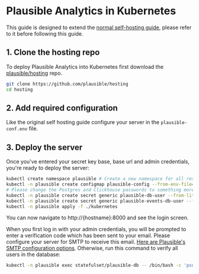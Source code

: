 # Plausible Analytics in Kubernetes

This guide is designed to extend the [normal self-hosting guide](https://plausible.io/docs/self-hosting), please refer to it before following this guide.

## 1. Clone the hosting repo

To deploy Plausible Analytics into Kubernetes first download the [plausible/hosting](https://github.com/plausible/hosting) repo.

```bash
git clone https://github.com/plausible/hosting
cd hosting
```

## 2. Add required configuration

Like the original self hosting guide configure your server in the `plausible-conf.env` file.

## 3. Deploy the server

Once you've entered your secret key base, base url and admin credentials, you're ready to deploy the server:

```bash
kubectl create namespace plausible # Create a new namespace for all resources
kubectl -n plausible create configmap plausible-config --from-env-file=plausible-conf.env # Create a configmap from the plausible-conf.env file
# Please change the Postgres and Clickhouse passwords to something more secure here!
kubectl -n plausible create secret generic plausible-db-user --from-literal='username=postgres' --from-literal='password=postgres' # Create the Postgres user
kubectl -n plausible create secret generic plausible-events-db-user --from-literal='username=clickhouse' --from-literal='password=clickhouse' # Create the Clickhouse user
kubectl -n plausible apply -f ./kubernetes
```

You can now navigate to http://{hostname}:8000 and see the login screen.

When you first log in with your admin credentials, you will be prompted to enter a verification code which has been sent to your email. Please configure your server for SMTP to receive this email. [Here are Plausible's SMTP configuration options](https://plausible.io/docs/self-hosting-configuration#mailersmtp-setup).
Otherwise, run this command to verify all users in the database:

```bash
kubectl -n plausible exec statefulset/plausible-db -- /bin/bash -c 'psql -U $POSTGRES_USER -d $POSTGRES_DB -c "UPDATE users SET email_verified = true;"'
```
